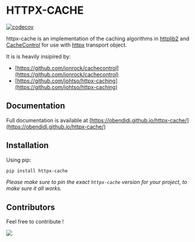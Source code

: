 # HTTPX-CACHE

[![codecov](https://codecov.io/gh/obendidi/httpx-cache/branch/main/graph/badge.svg?token=FHHRA6F17X)](https://codecov.io/gh/obendidi/httpx-cache)

httpx-cache is an implementation of the caching algorithms in [httplib2](https://github.com/httplib2/httplib2) and [CacheControl](https://github.com/ionrock/cachecontrol) for use with [httpx](https://github.com/encode/httpx) transport object.

It is is heavily insipired by:

- [https://github.com/ionrock/cachecontrol](https://github.com/ionrock/cachecontrol)
- [https://github.com/johtso/httpx-caching](https://github.com/johtso/httpx-caching)

## Documentation

Full documentation is available at [https://obendidi.github.io/httpx-cache/](https://obendidi.github.io/httpx-cache/)

## Installation

Using pip:

```sh
pip install httpx-cache
```

_Please make sure to pin the exact `httpx-cache` version for your project, to make sure it all works._

## Contributors

Feel free to contribute !

<a href = "https://github.com/obendidi/httpx-cache/graphs/contributors">
<img src = "https://contrib.rocks/image?repo=obendidi/httpx-cache"/>
</a>
